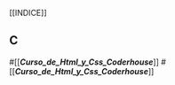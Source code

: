 [[INDICE]]
## C






















#[[___Curso_de_Html_y_Css_Coderhouse___]]
#[[___Curso_de_Html_y_Css_Coderhouse___]]